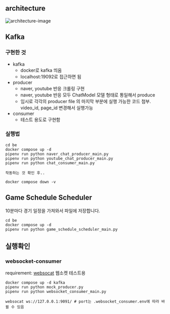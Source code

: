 ## architecture
![architecture-image](./images/architecute.svg)
## Kafka

### 구현한 것

- kafka
  - docker로 kafka 띄움
  - localhost:19092로 접근하면 됨
- producer
  - naver, youtube 반응 크롤링 구현
  - naver, youtube 반응 모두 ChatModel 모델 형태로 통일해서 produce
  - 임시로 각각의 producer file 의 마지막 부분에 실행 가능한 코드 첨부. video_id, page_id 변경해서 실행가능
- consumer
  - 테스트 용도로 구현함

### 실행법

```
cd be
docker compose up -d
pipenv run python naver_chat_producer_main.py
pipenv run python youtube_chat_producer_main.py
pipenv run python chat_consumer_main.py

작동하는 것 확인 후..

docker compose down -v
```

## Game Schedule Scheduler

10분마다 경기 일정을 가져와서 파일에 저장합니다.

```
cd be
docker compose up -d
pipenv run python game_schedule_scheduler_main.py
```

## 실행확인
### websocket-consumer
requirement: [websocat](https://github.com/vi/websocat) 웹소켓 테스트용

```
docker compose up -d kafka
pipenv run python mock_producer.py
pipenv run python websocket_consumer_main.py

websocat ws://127.0.0.1:9091/ # port는 .websocket_consumer.env에 따라 바뀔 수 있음

```
